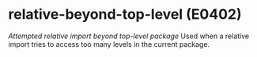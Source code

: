 # relative-beyond-top-level (E0402)

*Attempted relative import beyond top-level package* Used when a
relative import tries to access too many levels in the current package.
